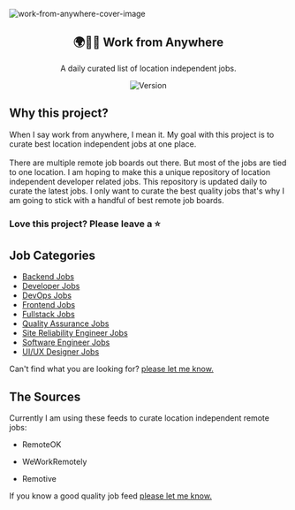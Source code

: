 ![work-from-anywhere-cover-image](https://github.com/Nithur-M/work-from-anywhere/blob/main/assets/Work%20from%20Anywhere.png?raw=true)

<div align="center">
      <h2>🌍️👩‍💻 Work from Anywhere</h2>
      <p>A daily curated list of location independent jobs.</p>
      <img alt="Version" src="https://img.shields.io/badge/version-0.1.0-blue.svg?cacheSeconds=2592000" />
</div>
<h2>Why this project?</h2>

<p>When I say work from anywhere, I mean it. My goal with this project is to curate best location independent jobs at one place. <br><br>There are multiple remote job boards out there. But most of the jobs are tied to one location. I am hoping to make this a unique repository of location independent developer related jobs. This repository is updated daily to curate the latest jobs. I only want to curate the best quality jobs that's why I am going to stick with a handful of best remote job boards.</p>

### Love this project? Please leave a ⭐️

<h2>Job Categories</h2>

- <a href="/work-from-anywhere/backend-jobs.md">Backend Jobs</a>
- <a href="/developer-jobs.md">Developer Jobs</a>
- <a href="/devops-jobs.md">DevOps Jobs</a>
- <a href="/frontend-jobs.md">Frontend Jobs</a>
- <a href="/fullstack-jobs.md">Fullstack Jobs</a>
- <a href="/quality-assurance-jobs.md">Quality Assurance Jobs</a>
- <a href="/site-reliability-engineer-jobs.md">Site Reliability Engineer Jobs</a>
- <a href="/software-engineer-jobs.md">Software Engineer Jobs</a>
- <a href="/ui-ux-jobs.md">UI/UX Designer Jobs</a>

Can't find what you are looking for? <a href="https://github.com/nithur-m/work-from-anywhere/issues/new/choose">please let me know.</a>

<h2>The Sources</h2>
<p>Currently I am using these feeds to curate location independent remote jobs:</p>

- <p>RemoteOK</p>
- <p>WeWorkRemotely</p>
- <p>Remotive</p>

If you know a good quality job feed <a href="https://github.com/nithur-m/work-from-anywhere/issues/new/choose">please let me know.</a>
